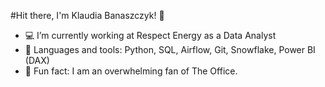 #Hit there, I'm Klaudia Banaszczyk! :wave:
* :computer: I’m currently working at Respect Energy as a Data Analyst
* :snake:	Languages and tools: Python, SQL, Airflow, Git, Snowflake, Power BI (DAX)
* :briefcase: Fun fact: I am an overwhelming fan of The Office.
